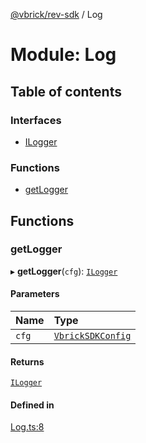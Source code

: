 [@vbrick/rev-sdk](../README.md) / Log

# Module: Log

## Table of contents

### Interfaces

- [ILogger](../interfaces/Log.ILogger.md)

### Functions

- [getLogger](Log.md#getlogger)

## Functions

### getLogger

▸ **getLogger**(`cfg`): [`ILogger`](../interfaces/Log.ILogger.md)

#### Parameters

| Name | Type |
| :------ | :------ |
| `cfg` | [`VbrickSDKConfig`](../interfaces/VbrickSDK.VbrickSDKConfig.md) |

#### Returns

[`ILogger`](../interfaces/Log.ILogger.md)

#### Defined in

[Log.ts:8](https://github.com/vbrick/rev-sdk-js/blob/e325589/src/Log.ts#L8)
